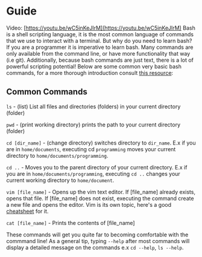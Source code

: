 # Guide
Video: [https://youtu.be/wC5inKeJIrM](https://youtu.be/wC5inKeJIrM)
Bash is a shell scripting language, it is the most common language of commands that we use to interact with a terminal. But why do you need to learn bash? If you are a programmer it is imperative to learn bash. Many commands are only available from the command line, or have more functionality that way (i.e git). Additionally, because bash commands are just text, there is a lot of powerful scripting potential! Below are some common very basic bash commands, for a more thorough introduction consult [this resource](https://github.com/RehanSaeed/Bash-Cheat-Sheet):

## Common Commands
``ls`` -  (list) List all files and directories (folders) in your current directory (folder)  

``pwd`` - (print working directory) prints the path to your current directory (folder)  

``cd [dir_name]`` - (change directory) switches directory to ``dir_name``. E.x if you are in ``home/documents``, executing cd ``programming`` moves your current directory to ``home/documents/programming``.  

``cd ..`` - Moves you to the parent directory of your current directory. E.x if you are in ``home/documents/programming``, executing ``cd ..`` changes your current working directory to ``home/document``.  

``vim [file_name]`` - Opens up the vim text editor. If [file_name] already exists, opens that file. If [file_name] does not exist, executing the command create a new file and opens the editor. Vim is its own topic, here's a good [cheatsheet](https://vim.rtorr.com/) for it.  

``cat [file_name]`` - Prints the contents of [file_name]  


These commands will get you quite far to becoming comfortable with the commmand line! As a general tip, typing ``--help`` after most commands will display a detailed message on the commands e.x ``cd --help``, ``ls --help``.
